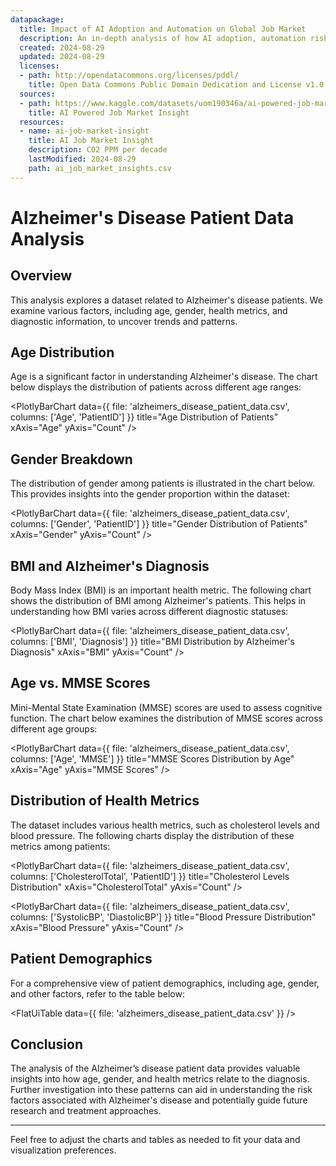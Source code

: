 ```yaml
---
datapackage:
  title: Impact of AI Adoption and Automation on Global Job Market
  description: An in-depth analysis of how AI adoption, automation risk, and required skills are reshaping industries, job roles, and growth prospects across various locations globally
  created: 2024-08-29
  updated: 2024-08-29
  licenses:
  - path: http://opendatacommons.org/licenses/pddl/
    title: Open Data Commons Public Domain Dedication and License v1.0
  sources:
  - path: https://www.kaggle.com/datasets/uom190346a/ai-powered-job-market-insights
    title: AI Powered Job Market Insight
  resources:
  - name: ai-job-market-insight
    title: AI Job Market Insight
    description: C02 PPM per decade
    lastModified: 2024-08-29
    path: ai_job_market_insights.csv
---
```


# Alzheimer's Disease Patient Data Analysis

## Overview

This analysis explores a dataset related to Alzheimer's disease patients. We examine various factors, including age, gender, health metrics, and diagnostic information, to uncover trends and patterns.

## Age Distribution

Age is a significant factor in understanding Alzheimer's disease. The chart below displays the distribution of patients across different age ranges:

<PlotlyBarChart
  data={{
    file: 'alzheimers_disease_patient_data.csv',
    columns: ['Age', 'PatientID']
  }}
  title="Age Distribution of Patients"
  xAxis="Age"
  yAxis="Count"
/>

## Gender Breakdown

The distribution of gender among patients is illustrated in the chart below. This provides insights into the gender proportion within the dataset:

<PlotlyBarChart
  data={{
    file: 'alzheimers_disease_patient_data.csv',
    columns: ['Gender', 'PatientID']
  }}
  title="Gender Distribution of Patients"
  xAxis="Gender"
  yAxis="Count"
/>

## BMI and Alzheimer's Diagnosis

Body Mass Index (BMI) is an important health metric. The following chart shows the distribution of BMI among Alzheimer's patients. This helps in understanding how BMI varies across different diagnostic statuses:

<PlotlyBarChart
  data={{
    file: 'alzheimers_disease_patient_data.csv',
    columns: ['BMI', 'Diagnosis']
  }}
  title="BMI Distribution by Alzheimer's Diagnosis"
  xAxis="BMI"
  yAxis="Count"
/>

## Age vs. MMSE Scores

Mini-Mental State Examination (MMSE) scores are used to assess cognitive function. The chart below examines the distribution of MMSE scores across different age groups:

<PlotlyBarChart
  data={{
    file: 'alzheimers_disease_patient_data.csv',
    columns: ['Age', 'MMSE']
  }}
  title="MMSE Scores Distribution by Age"
  xAxis="Age"
  yAxis="MMSE Scores"
/>

## Distribution of Health Metrics

The dataset includes various health metrics, such as cholesterol levels and blood pressure. The following charts display the distribution of these metrics among patients:

<PlotlyBarChart
  data={{
    file: 'alzheimers_disease_patient_data.csv',
    columns: ['CholesterolTotal', 'PatientID']
  }}
  title="Cholesterol Levels Distribution"
  xAxis="CholesterolTotal"
  yAxis="Count"
/>

<PlotlyBarChart
  data={{
    file: 'alzheimers_disease_patient_data.csv',
    columns: ['SystolicBP', 'DiastolicBP']
  }}
  title="Blood Pressure Distribution"
  xAxis="Blood Pressure"
  yAxis="Count"
/>

## Patient Demographics

For a comprehensive view of patient demographics, including age, gender, and other factors, refer to the table below:

<FlatUiTable
  data={{
    file: 'alzheimers_disease_patient_data.csv'
  }}
/>

## Conclusion

The analysis of the Alzheimer’s disease patient data provides valuable insights into how age, gender, and health metrics relate to the diagnosis. Further investigation into these patterns can aid in understanding the risk factors associated with Alzheimer's disease and potentially guide future research and treatment approaches.

---

Feel free to adjust the charts and tables as needed to fit your data and visualization preferences.
